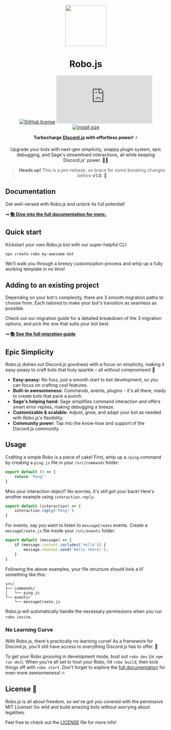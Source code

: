 <p align="center">
	<img src="https://raw.githubusercontent.com/Wave-Play/robo/main/docs/_assets/sage-avatar.png" height="128">
  <h1 align="center">Robo.js</h1>
</p>

<div align="center">

[![GitHub license](https://img.shields.io/github/license/Wave-Play/robo?style=flat)](https://github.com/Wave-Play/robo/blob/main/LICENSE) ![npm](https://img.shields.io/npm/v/@roboplay/robo.js) [![install size](https://packagephobia.com/badge?p=@roboplay/robo.js@latest)](https://packagephobia.com/result?p=@roboplay/robo.js@latest)

**Turbocharge [Discord.js](https://discord.js.org/) with effortless power!** ⚡

Upgrade your bots with next-gen simplicity, snappy plugin system, epic debugging, and Sage's streamlined interactions, all while keeping Discord.js' power. 🚀✨

> **Heads up!** This is a pre-release, so brace for some breaking changes before **v1.0**. 🚧

</div>

## Documentation

Get well-versed with Robo.js and unlock its full potential!

**➞ [📚 Dive into the full documentation for more.](https://docs.roboplay.dev/docs/getting-started)**

## Quick start

Kickstart your own Robo.js bot with our super-helpful CLI:

```bash
npx create-robo my-awesome-bot
```

We'll walk you through a breezy customization process and whip up a fully working template in no time!

## Adding to an existing project

Depending on your bot's complexity, there are 3 smooth migration paths to choose from. Each tailored to make your bot's transition as seamless as possible.

Check out our migration guide for a detailed breakdown of the 3 migration options, and pick the one that suits your bot best.

**➞ [📚 See the full migration guide](https://docs.roboplay.dev/docs/migrating)**

## Epic Simplicity

Robo.js dishes out Discord.js goodness with a focus on simplicity, making it easy-peasy to craft bots that truly sparkle – all without compromises! 🌟

- **Easy-peasy:** No fuss, just a smooth start to bot development, so you can focus on crafting cool features.
- **Built-in awesomeness:** Commands, events, plugins - it's all there, ready to create bots that pack a punch.
- **Sage's helping hand:** Sage simplifies command interaction and offers smart error replies, making debugging a breeze.
- **Customizable & scalable:** Adjust, grow, and adapt your bot as needed with Robo.js's flexibility.
- **Community power:** Tap into the know-how and support of the Discord.js community.

## Usage

Crafting a simple Robo is a piece of cake! First, whip up a `/ping` command by creating a `ping.js` file in your `/src/commands` folder:

```javascript
export default () => {
	return 'Pong!'
}
```

Miss your interaction object? No worries, it's still got your back! Here's another example using `interaction.reply`:

```javascript
export default (interaction) => {
	interaction.reply('Pong!')
}
```

For events, say you want to listen to `messageCreate` events. Create a `messageCreate.js` file inside your `/src/events` folder:

```javascript
export default (message) => {
    if (message.content.includes('hello')) {
        message.channel.send('Hello there!');
    }
}
```

Following the above examples, your file structure should look a lil' something like this:

```
src/
├── commands/
│   └── ping.js
└── events/
    └── messageCreate.js
```

Robo.js will automatically handle the necessary permissions when you run `robo invite`.

### No Learning Curve

With Robo.js, there's practically no learning curve! As a framework for Discord.js, you'll still have access to everything Discord.js has to offer. 🎉

To get your Robo grooving in development mode, bust out `robo dev` (or `npm run dev`). When you're all set to host your Robo, hit `robo build`, then kick things off with `robo start`. Don't forget to explore the [full documentation](https://docs.roboplay.dev/docs/getting-started) for even more awesomeness! 🔥

## License 📜

Robo.js is all about freedom, so we've got you covered with the permissive MIT License! Go wild and build amazing bots without worrying about legalities.

Feel free to check out the [LICENSE](LICENSE) file for more info!
